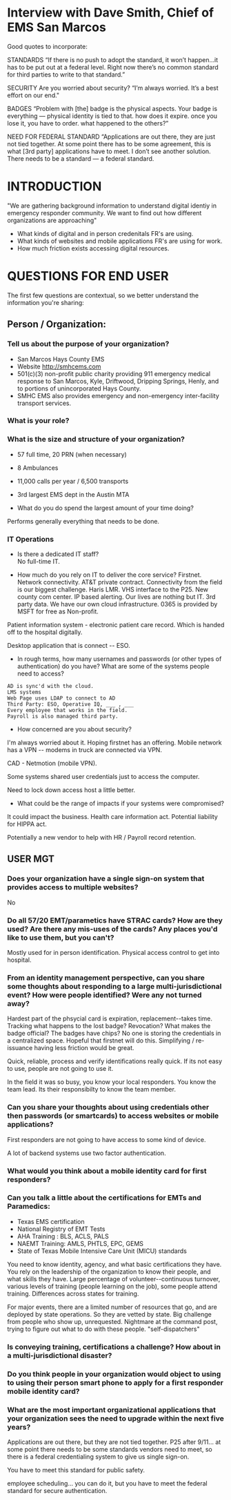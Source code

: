 # Interview with Dave Smith, Chief of EMS San Marcos

Good quotes to incorporate:

STANDARDS
“If there is no push to adopt the standard, it won’t happen…it has to be put out at a federal level.  Right now there’s no common standard for third parties to write to that standard.”

SECURITY
Are you worried about security?
“I’m always worried. It’s a best effort on our end."

BADGES
“Problem with [the] badge is the physical aspects. Your badge is everything — physical identity is tied to that. how does it expire. once you lose it, you have to order.  what happened to the others?”

NEED FOR FEDERAL STANDARD
“Applications are out there, they are just not tied together.  At some point there has to be some agreement, this is what [3rd party] applications have to meet.  I don’t see another solution. There needs to be a standard — a federal standard.

# INTRODUCTION

"We are gathering background information to understand digital identiy in
emergency responder community. We want to find out how different organizations
are approaching"

- What kinds of digital and in person credenitals FR's are using.
- What kinds of websites and mobile applications FR's are using for work.
- How much friction exists accessing digital resources.

# QUESTIONS FOR END USER

The first few questions are contextual, so we better understand the
information you're sharing:

## Person / Organization:

### Tell us about the purpose of your organization?

   - San Marcos Hays County EMS
   - Website http://smhcems.com
   - 501(c)(3) non-profit public charity providing 911 emergency medical response
   to San Marcos, Kyle, Driftwood, Dripping Springs, Henly, and to portions of
   unincorporated Hays County.
   - SMHC EMS also provides emergency and non-emergency inter-facility transport
   services.

### What is your role?

### What is the size and structure of your organization?
 - 57 full time, 20 PRN (when necessary)
 - 8 Ambulances
 - 11,000 calls per year / 6,500 transports
 - 3rd largest EMS dept in the Austin MTA

 - What do you do spend the largest amount of your time doing?

 Performs generally everything that needs to be done.

### IT Operations
   - Is there a dedicated IT staff?  
     No full-time IT.

   - How much do you rely on IT to deliver the core service?
   Firstnet. Network connectivity. AT&T private contract.
   Connectivity from the field is our biggest challenge.
   Haris LMR. VHS interface to the P25. New county com center.
   IP based alerting. Our lives are nothing but IT.
   3rd party data. We have our own cloud infrastructure.
   0365 is provided by MSFT for free as Non-profit.

   Patient information system - electronic patient care record.
   Which is handed off to the hospital digitally.

   Desktop application that is connect -- ESO.

   - In rough terms, how many usernames and passwords (or other types
    of authentication) do you have? What are some of the systems people need
    to access?

    AD is sync'd with the cloud.
    LMS systems
    Web Page uses LDAP to connect to AD
    Third Party: ESO, Operative IQ, ___ , ___
    Every employee that works in the field.
    Payroll is also managed third party.

   - How concerned are you about security?

   I'm always worried about it. Hoping firstnet has an offering.
   Mobile network has a VPN -- modems in truck are connected
   via VPN.

   CAD - Netmotion (mobile VPN).

   Some systems shared user credentials just to access the computer.

   Need to lock down access host a little better.

   - What could be the range of impacts if your systems were compromised?

   It could impact the business. Health care information act.
   Potential liability for HIPPA act.

   Potentially a new vendor to help with HR / Payroll record retention.

## USER MGT

### Does your organization have a single sign-on system that provides access to multiple websites?

No

### Do all 57/20 EMT/parametics have STRAC cards? How are they used? Are there any mis-uses of the cards? Any places you'd like to use them, but you can't?

Mostly used for in person identification. Physical access control to get into
hospital.

### From an identity management perspective, can you share some thoughts about responding to a large multi-jurisdictional event? How were people identified? Were any not turned away?

Hardest part of the phsycial card is expiration, replacement--takes time.
Tracking what happens to the lost badge? Revocation?
What makes the badge official? The badges have chips? No one is storing
the credentials in a centralized space. Hopeful that firstnet will do this.
Simplifying / re-issuance having less friction would be great.

Quick, reliable,  process and verify identifications really quick. If its not
easy to use, people are not going to use it.

In the field it was so busy, you know your local responders. You know the
team lead. Its their responsibilty to know the team member.

### Can you share your thoughts about using credentials other then passwords (or smartcards) to access websites or mobile applications?

First responders are not going to have access to some kind of device.

A lot of backend systems use two factor authentication.

### What would you think about a mobile identity card for first responders?

### Can you talk a little about the certifications for EMTs and Paramedics:
 - Texas EMS certification
 - National Registry of EMT Tests
 - AHA Training : BLS, ACLS, PALS
 - NAEMT Training: AMLS, PHTLS, EPC, GEMS
 - State of Texas Mobile Intensive Care Unit (MICU) standards

You need to know identity, agency, and what basic certifications they have.
You rely on the leadership of the organization to know their people,
and what skills they have. Large percentage of volunteer--continuous
turnover, various levels of training (people learning on the job),
some people attend training. Differences across states for training.

For major events, there are a limited number of resources that go,
and are deployed by state operations. So they are vetted by state.
Big challenge from people who show up, unrequested. Nightmare
at the command post, trying to figure out what to do with these
people. "self-dispatchers"

### Is conveying training, certifications a challenge? How about in a multi-jurisdictional disaster?

### Do you think people in your organization would object to using to using their person smart phone to apply for a first responder mobile identity card?

### What are the most important organizational applications that your organization sees the need to upgrade within the next five years?

Applications are out there, but they are not tied together. P25
after 9/11... at some point there needs to be some standards
vendors need to meet, so there is a federal credentialing system
to give us single sign-on.

You have to meet this standard for public safety.

employee scheduling... you can do it, but you have to meet the federal
standard for secure authentication.
